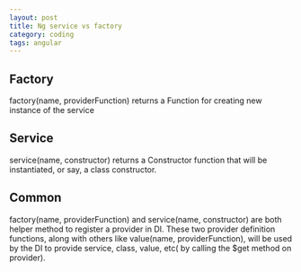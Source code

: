 ```yaml
---
layout: post
title: Ng service vs factory
category: coding
tags: angular
---
```


## Factory

factory(name, providerFunction) returns a Function for creating new instance of the service

## Service

service(name, constructor) returns a Constructor function that will be instantiated, or say, a class constructor.

## Common

factory(name, providerFunction) and service(name, constructor) are both helper method to register a provider in DI. These two provider definition functions, along with others like value(name, providerFunction), will be used by the DI to provide service, class, value, etc( by calling the $get method on provider).
